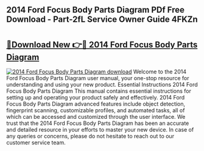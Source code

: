 ## 2014 Ford Focus Body Parts Diagram PDf Free Download - Part-2fL Service Owner Guide 4FKZn

# <h2><a href="http://dfq89vu.blite.top/?on=2014+Ford+Focus+Body+Parts+Diagram">🔗Download New 👉🔴 2014 Ford Focus Body Parts Diagram</a></h2>

[![2014 Ford Focus Body Parts Diagram download](https://i.imgur.com/lujVjoI.png)](http://dfq89vu.blite.top/?on=2014+Ford+Focus+Body+Parts+Diagram)
Welcome to the 2014 Ford Focus Body Parts Diagram user manual, your one-stop resource for understanding and using your new product. Essential Instructions 2014 Ford Focus Body Parts Diagram This manual contains essential instructions for setting up and operating your product safely and effectively. 2014 Ford Focus Body Parts Diagram advanced features include object detection, fingerprint scanning, customizable profiles, and automated tasks, all of which can be accessed and customized through the user interface. We trust that the 2014 Ford Focus Body Parts Diagram has been an accurate and detailed resource in your efforts to master your new device. In case of any queries or concerns, please do not hesitate to reach out to our customer service team.
